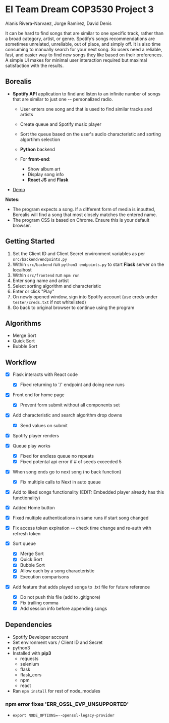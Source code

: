 # El Team Dream COP3530 Project 3
Alanis Rivera-Narvaez, Jorge Ramirez, David Denis

It can be hard to find songs that are similar to one specific track, rather than a broad category, artist, or genre. Spotify’s songs recommendations are sometimes unrelated, unreliable, out of place, and simply off. It is also time consuming to manually search for your next song. So users need a reliable, fast, and easier way to find new songs they like based on their preferences. A simple UI makes for minimal user interaction required but maximal satisfaction with the results.

## Borealis
- **Spotify API** application to find and listen to an infinite number of songs that are similar to just one -- personalized radio.
  - User enters one song and that is used to find similar tracks and artists
  - Create queue and Spotify music player
  - Sort the queue based on the user's audio characteristic and sorting algortihm selection
  - **Python** backend

  - For **front-end**: 
    - Show album art
    - Display song info 
    - **React JS** and **Flask**

- [Demo](https://youtu.be/8d2Dl2nf7Qg)

**Notes:** 
- The program expects a song. If a different form of media is inputted, Borealis will find a song that most closely matches the entered name.
- The program CSS is based on Chrome. Ensure this is your default browser.

## Getting Started
1. Set the Client ID and Client Secret environment variables as per `src/backend/endpoints.py`
2. Within `src/backend` run `python3 endpoints.py` to start **Flask** server on the localhost
3. Within `src/frontend` run `npm run`
4. Enter song name and artist
5. Select sorting algorithm and characteristic
6. Enter or click "Play"
7. On newly opened window, sign into Spotify account (use creds under `tester/creds.txt` if not whitelisted)
8. Go back to original browser to continue using the program

## Algorithms
- Merge Sort
- Quick Sort
- Bubble Sort

## Workflow
- [x] Flask interacts with React code
  - [x] Fixed returning to '/' endpoint and doing new runs
- [x] Front end for home page
  - [x] Prevent form submit without all components set
- [x] Add characteristic and search algorithm drop downs
  - [x] Send values on submit
- [x] Spotify player renders
- [x] Queue play works
  - [x] Fixed for endless queue no repeats
  - [x] Fixed potental api error if # of seeds exceeded 5
- [x] When song ends go to next song (no back function)
  - [x] Fix multiple calls to Next in auto queue
- [x] Add to liked songs functionality (EDIT: Embedded player already has this functionality)
- [x] Added Home button
- [x] Fixed multiple authentications in same runs if start song changed
- [x] Fix access token expiration -- check time change and re-auth with refresh token

- [x] Sort queue
  - [x] Merge Sort
  - [x] Quick Sort
  - [x] Bubble Sort
  - [x] Allow each by a song characteristic
  - [x] Execution comparisons

- [x] Add feature that adds played songs to .txt file for future reference
  - [x] Do not push this file (add to .gitignore)
  - [x] Fix trailing comma
  - [x] Add session info before appending songs

## Dependencies
- Spotify Developer account
- Set environment vars / Client ID and Secret
- python3
- Installed with **pip3**
  - requests
  - selenium
  - flask
  - flask_cors
  - npm
  - react
- Ran `npm install` for rest of node_modules

### npm error fixes 'ERR_OSSL_EVP_UNSUPPORTED'
- `export NODE_OPTIONS=--openssl-legacy-provider`
